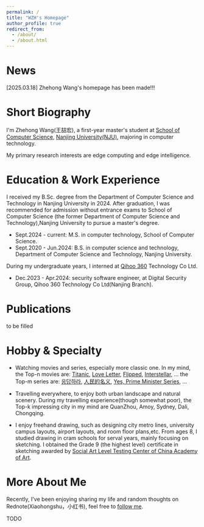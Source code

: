 ```yaml
---
permalink: /
title: "WZH's Homepage"
author_profile: true
redirect_from: 
  - /about/
  - /about.html
---
```

News
=====
[2025.03.18] Zhehong Wang's homepage has been made!!!

Short Biography
=====
I'm Zhehong Wang(王喆宏), a first-year master's student at [School of Computer Science](https://cs.nju.edu.cn/), [Nanjing University(NJU)](https://www.nju.edu.cn/), majoring in computer technology.

My primary research interests are edge computing and edge intelligence.

Education & Work Experience
=====
I received my B.Sc. degree from the Department of Computer Science and Technology in Nanjing University in 2024.
After graduation, I was recommended for admission without entrance exams to 
School of Computer Science (the former Department of Computer Science and Technology),Nanjing University to pursue a master's degree.

* Sept.2024 - current: M.S. in computer technology, School of Computer Science.
* Sept.2020 - Jun.2024: B.S. in computer science and technology, Department of Computer Science and Technology, Nanjing University.

During my undergraduate years, I interned at [Qihoo 360](https://www.360.cn/) Technology Co Ltd.

* Dec.2023 - Apr.2024: security software engineer, at Digital Security Group, Qihoo 360 Technology Co Ltd(Nanjing Branch).

Publications
=====
to be filled

Hobby & Specialty
=====
* Watching movies and series, especially more classic one.
In my mind, the Top-n movies are: 
[Titanic](https://movie.douban.com/subject/1292722/), 
[Love Letter](https://movie.douban.com/subject/1292220/), 
[Flipped](https://movie.douban.com/subject/3319755/), 
[Interstellar](https://movie.douban.com/subject/1889243/), ...
the Top-m series are:
[응답하라](https://movie.douban.com/subject/26302614/), 
[人民的名义](https://movie.douban.com/subject/26727273/), 
[Yes, Prime Minister Series](https://movie.douban.com/subject/1441948/), ...

* Travelling everywhere, to enjoy both urban landscape and natural scenery.
During my travelling experience(though somewhat poor), 
the Top-k impressing city in my mind are QuanZhou, Amoy, Sydney, Dali, Chongqing.
* I enjoy freehand drawing, such as 
designing city metro lines, university campus layouts, airport layouts, and room floor plans,etc. 
From ages 8, I studied drawing in cram schools for serval years, mainly focusing on sketching. I obtained the Grade 9 (the highest level) certificate in sketching awarded by [Social Art Level Testing Center of China Academy of Art](https://mskj.caa.edu.cn/).

More About Me
=====
Recently, I've been enjoying sharing my life and random thoughts on Rednote(Xiaohongshu，小红书), 
feel free to [follow me](https://www.xiaohongshu.com/user/profile/5f8c10eb000000000100a4fb).

TODO
